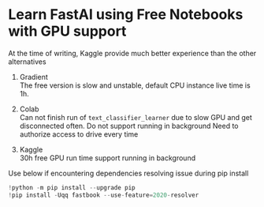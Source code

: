 # Learn FastAI using Free Notebooks with GPU support

At the time of writing, Kaggle provide much better experience than the other alternatives

1. Gradient  
The free version is slow and unstable, default CPU instance live time is 1h.

2. Colab  
Can not finish run of `text_classifier_learner` due to slow GPU and get disconnected often.
Do not support running in background
Need to authorize access to drive every time

3. Kaggle  
30h free GPU run time
support running in background


Use below if encountering dependencies resolving issue during pip install

```python
!python -m pip install --upgrade pip
!pip install -Uqq fastbook --use-feature=2020-resolver
```

